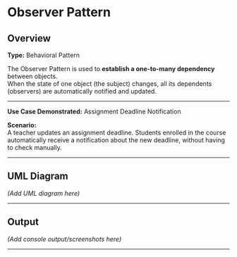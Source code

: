 # Observer Pattern

## Overview
**Type:** Behavioral Pattern  

The Observer Pattern is used to **establish a one-to-many dependency** between objects.  
When the state of one object (the subject) changes, all its dependents (observers) are automatically notified and updated.  

---

**Use Case Demonstrated:** Assignment Deadline Notification  

**Scenario:**  
A teacher updates an assignment deadline. Students enrolled in the course automatically receive a notification about the new deadline, without having to check manually.

---

## UML Diagram
*(Add UML diagram here)*

---

## Output
*(Add console output/screenshots here)*

---

